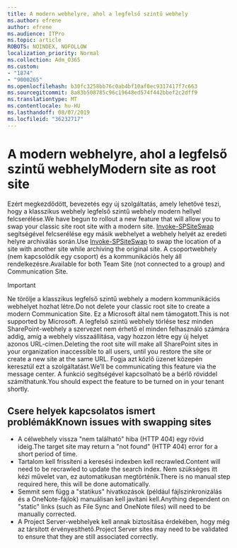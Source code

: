 ```yaml
---
title: A modern webhelyre, ahol a legfelső szintű webhely
ms.author: efrene
author: efrene
ms.audience: ITPro
ms.topic: article
ROBOTS: NOINDEX, NOFOLLOW
localization_priority: Normal
ms.collection: Adm_O365
ms.custom:
- "1874"
- "9000265"
ms.openlocfilehash: b30fc3258bb76c0ab4bf10af0ec9317417f7c663
ms.sourcegitcommit: 8a83b508785c96c19648ed574f442bbef2c2dff9
ms.translationtype: MT
ms.contentlocale: hu-HU
ms.lasthandoff: 08/07/2019
ms.locfileid: "36232717"
---
```

# <a name="modern-site-as-root-site"></a><span data-ttu-id="e49b6-102">A modern webhelyre, ahol a legfelső szintű webhely</span><span class="sxs-lookup"><span data-stu-id="e49b6-102">Modern site as root site</span></span>

<span data-ttu-id="e49b6-103">Ezért megkezdődött, bevezetés egy új szolgáltatás, amely lehetővé teszi, hogy a klasszikus webhely legfelső szintű webhely modern hellyel felcserélése.</span><span class="sxs-lookup"><span data-stu-id="e49b6-103">We have begun to rollout a new feature that will allow you to swap your classic site root site with a modern site.</span></span> <span data-ttu-id="e49b6-104">[Invoke-SPSiteSwap](https://docs.microsoft.com/powershell/module/sharepoint-online/invoke-spositeswap?view=sharepoint-ps) segítségével felcserélése egy másik webhelyet a webhely helyét az eredeti helyre archiválás során.</span><span class="sxs-lookup"><span data-stu-id="e49b6-104">Use [Invoke-SPSiteSwap](https://docs.microsoft.com/powershell/module/sharepoint-online/invoke-spositeswap?view=sharepoint-ps) to swap the location of a site with another site while archiving the original site.</span></span> <span data-ttu-id="e49b6-105">A csoportwebhely (nem kapcsolódik egy csoport) és a kommunikációs hely áll rendelkezésre.</span><span class="sxs-lookup"><span data-stu-id="e49b6-105">Available for both Team Site (not connected to a group) and Communication Site.</span></span> 

>[!Important]
> <span data-ttu-id="e49b6-106">Ne törölje a klasszikus legfelső szintű webhely a modern kommunikációs webhelyet hozhat létre.</span><span class="sxs-lookup"><span data-stu-id="e49b6-106">Do not delete your classic root site to create a modern Communication Site.</span></span> <span data-ttu-id="e49b6-107">Ez a Microsoft által nem támogatott.</span><span class="sxs-lookup"><span data-stu-id="e49b6-107">This is not supported by Microsoft.</span></span> <span data-ttu-id="e49b6-108">A legfelső szintű webhely törlése tesz minden SharePoint-webhely a szervezet nem érhető el minden felhasználó számára addig, amíg a webhely visszaállítása, vagy hozzon létre egy új helyet azonos URL-címen.</span><span class="sxs-lookup"><span data-stu-id="e49b6-108">Deleting the root site will make all SharePoint sites in your organization inaccessible to all users, until you restore the site or create a new site at the same URL.</span></span> <span data-ttu-id="e49b6-109">Fogja azt közlő üzenet közepén keresztül ezt a szolgáltatást.</span><span class="sxs-lookup"><span data-stu-id="e49b6-109">We’ll be communicating this feature via the message center.</span></span> <span data-ttu-id="e49b6-110">A funkció segítségével kapcsolható be a bérlő röviddel számíthatunk.</span><span class="sxs-lookup"><span data-stu-id="e49b6-110">You should expect the feature to be turned on in your tenant shortly.</span></span>

## <a name="known-issues-with-swapping-sites"></a><span data-ttu-id="e49b6-111">Csere helyek kapcsolatos ismert problémák</span><span class="sxs-lookup"><span data-stu-id="e49b6-111">Known issues with swapping sites</span></span>
- <span data-ttu-id="e49b6-112">A célwebhely vissza "nem található" hiba (HTTP 404) egy rövid ideig.</span><span class="sxs-lookup"><span data-stu-id="e49b6-112">The target site may return a "not found" (HTTP 404) error for a short period of time.</span></span>
- <span data-ttu-id="e49b6-113">Tartalom kell frissíteni a keresési indexben kell recrawled.</span><span class="sxs-lookup"><span data-stu-id="e49b6-113">Content will need to be recrawled to update the search index.</span></span> <span data-ttu-id="e49b6-114">Nem szükséges itt kézi művelet van, ez automatikusan megtörténik.</span><span class="sxs-lookup"><span data-stu-id="e49b6-114">There is no manual step required here, this will be done automatically.</span></span>
- <span data-ttu-id="e49b6-115">Semmit sem függ a "statikus" hivatkozások (például fájlszinkronizálás és a OneNote-fájlok) manuálisan kell javítani kell.</span><span class="sxs-lookup"><span data-stu-id="e49b6-115">Anything dependent on "static" links (such as File Sync and OneNote files) will need to be manually corrected.</span></span>
- <span data-ttu-id="e49b6-116">A Project Server-webhelyek kell annak biztosítása érdekében, hogy még az társított érvényesíthető.</span><span class="sxs-lookup"><span data-stu-id="e49b6-116">Project Server sites may need to be validated to ensure that they are still associated correctly.</span></span> 

